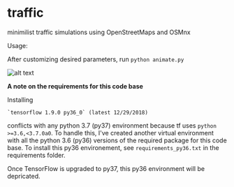 # traffic
minimilist traffic simulations using OpenStreetMaps and OSMnx


Usage:

After customizing desired parameters, run `python animate.py`




![alt text](https://raw.githubusercontent.com/donjpierce/traffic/master/examples/piedmont33cars.gif)


**A note on the requirements for this code base**

Installing 

	`tensorflow 1.9.0 py36_0` (latest 12/29/2018) 

conflicts with any python 3.7 (py37) environment because tf uses `python >=3.6,<3.7.0a0`. To handle this, I've created another virtual environment with all the python 3.6 (py36) versions of the required package for this code base. To install this py36 environement, see `requirements_py36.txt` in the requirements folder. 

Once TensorFlow is upgraded to py37, this py36 environment will be depricated.
